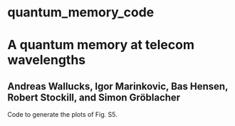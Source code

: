 # quantum_memory_code
<h1>A quantum memory at telecom wavelengths</h1>
<h2>Andreas Wallucks, Igor Marinkovic, Bas Hensen, Robert Stockill, and Simon Gr&ouml;blacher</h2>

Code to generate the plots of Fig. S5.
